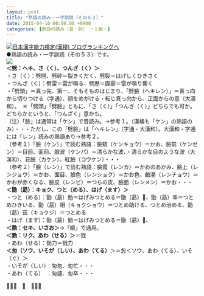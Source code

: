 ```yaml
---
layout: post
title: "熟語の読み・一字訓読（その５３）"
date: 2015-04-10 00:00:00 +0900
categories: [熟語の読み（音・訓）　ー１級－]
---
```


[![](/syuusyuu9701/assets/images/熟語の読み・一字訓読（その５３）-br_c_3028_1.gif)](http://blog.with2.net/link.php?1659096:3028 "日本漢字能力検定(漢検) ブログランキングへ")[日本漢字能力検定(漢検) ブログランキングへ](http://blog.with2.net/link.php?1659096:3028)  
●熟語の読み・一字訓読（その５３）です。  
![](/syuusyuu9701/assets/images/熟語の読み・一字訓読（その５３）-b2c78068230a881fee84b4e3fbcd9526.png)  
**＜劈：ヘキ、さ（く）、つんざ（く）＞**  
・さ（く）：劈開、劈砕＝裂きくだく、劈裂＝はげしくひきさく  
・つんざ（く）：劈雷＝雷が鳴る、劈歴＝霹靂＝雷が鳴り響く  
・「劈頭」＝真っ先、第一、そもそものはじまり、「劈臉（ヘキレン）」＝真っ向から切りつける（字通）、顔をめがける・転じ真っ向から、正面からの意（大漢和）。　＊「劈頭」「劈臉」ともに、「さ（く）」「つんざ（く）」どちらでも可か。どちらかというと、「つんざく」意かも。  
（注）「臉」は通常は「ケン」で音読み。→参考１。（漢検も「ケン」の熟語のみ）・・・ただし、この「劈臉」は「ヘキレン」（字通・大漢和）。大漢和・字通には「レン」読みの熟語あり→参考２。  
（参考１）「臉（ケン）」で読む熟語：臉頬（ケンキョウ）＝かお、臉前（ケンゼン）＝目前、面前、臉波（ケンパ）＝清らかな波、・清らかな目のような波（大漢和）、花臉（カケン）、紅臉（コウケン）・・・  
（参考２）「臉（レン）」で読む熟語：臉霞（レンカ）＝かおのあかみ、臉上（レンジョウ）＝かお、面目、臉色（レンショク）＝かお色、鹼潮（レンチョウ）＝かおが赤くなる、臉皮（レンピ）＝つらの皮、臉面（レンメン）＝かお・・・  
**＜勖（勗）：キョク、つと（める）、はげ（ます）＞**  
・つと（める）：勖（勗）勉＝はげみつとめる＝勖（勗）、勖（勗）率＝つとめひきいる、勖（勗）相（キョクショウ）＝つとめ助ける、つとめ治める、勖（勗）茲（キョクジ）＝つとめる  
・はげ（ます）：勖（勗）勉＝はげみつとめる＝勖（勗）、  
**＜勣：セキ、いさお＞**→「績」で通用。  
**＜勠：リク、あわ（せる）＞**＝戮  
・あわ（せる）：勠力＝戮力  
**＜匆（ソウ、いそが（しい）、あわ（てる）**＞＝怱＜ソウ、あわ（てる）、いそ（ぐ）＞  
・いそが（しい）：匆匆、匆忙・・・  
・あわ（てる）　：匆遽、匆卒・・・  
  
👋👋👋　🐑　👋👋👋  
  
  
  
  
  
  